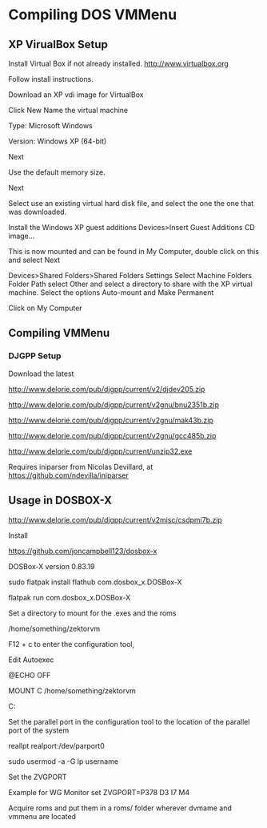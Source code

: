 # Compiling DOS VMMenu

## XP VirualBox Setup

Install Virtual Box if not already installed.
http://www.virtualbox.org


Follow install instructions.

Download an XP vdi image for VirtualBox

Click New
Name the virtual machine

Type: Microsoft Windows

Version: Windows XP (64-bit)

Next

Use the default memory size.

Next

Select use an existing virtual hard disk file, and select the one the one that was downloaded.


Install the Windows XP guest additions
Devices>Insert Guest Additions CD image...

This is now mounted and can be found in My Computer, double click on this and select Next

Devices>Shared Folders>Shared Folders Settings
Select Machine Folders
Folder Path select Other and select a directory to share with
the XP virtual machine.
Select the options Auto-mount and Make Permanent

Click on My Computer


## Compiling VMMenu

### DJGPP Setup

Download the latest

http://www.delorie.com/pub/djgpp/current/v2/djdev205.zip

http://www.delorie.com/pub/djgpp/current/v2gnu/bnu2351b.zip

http://www.delorie.com/pub/djgpp/current/v2gnu/mak43b.zip

http://www.delorie.com/pub/djgpp/current/v2gnu/gcc485b.zip

http://www.delorie.com/pub/djgpp/current/unzip32.exe

Requires iniparser from Nicolas Devillard, at https://github.com/ndevilla/iniparser


## Usage in DOSBOX-X


http://www.delorie.com/pub/djgpp/current/v2misc/csdpmi7b.zip

Install

https://github.com/joncampbell123/dosbox-x

DOSBox-X version 0.83.19

sudo flatpak install flathub com.dosbox_x.DOSBox-X

flatpak run com.dosbox_x.DOSBox-X


Set a directory to mount for the .exes and the roms

/home/something/zektorvm


F12 + c to enter the configuration tool,

Edit Autoexec

@ECHO OFF

MOUNT C /home/something/zektorvm

C:

Set the parallel port in the configuration tool to the location
of the parallel port of the system

reallpt realport:/dev/parport0

sudo usermod -a -G lp username

Set the ZVGPORT

Example for WG Monitor
set ZVGPORT=P378 D3 I7 M4


Acquire roms and put them in a roms/ folder wherever dvmame and vmmenu are located
